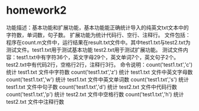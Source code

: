 # homework2
功能描述：基本功能和扩展功能，基本功能能正确统计导入的纯英文txt文本中的字符数，单词数，句子数。    扩展功能为统计代码行、空行、注释行。
文件包括：程序在count.m文件中，运行结果在result.txt文件中。其中test1.txt与test2.txt为测试文件。test1.txt用于测试基本功能    test2.txt用于测试扩展功能。
测试文件内容：test1.txt中有字符36个，英文字母29个，英文单词7个，英文句子2个。test2.txt中有代码2行，空格行2行，注释行3行。
命令说明：count('test1.txt','c')        统计 test1.txt 文件中字符数
          count('test1.txt','z')        统计 test1.txt 文件中英文字母数
          count('test1.txt','w')        统计 test1.txt 文件中英文单词数
          count('test1.txt','s')        统计 test1.txt 文件中句子数
          count('test1.txt','d')        统计 test2.txt 文件中代码行数
          count('test1.txt','p')        统计 test2.txt 文件中空格行数
          count('test1.txt','h')        统计 test2.txt 文件中注释行数
          
          
          
          
          
          
          
          
          
          
          
          
          
